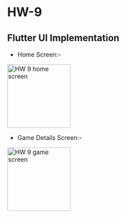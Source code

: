 # HW-9

## Flutter UI Implementation 

- Home Screen:-

<img width="146" alt="HW 9 home screen" src="https://github.com/AlaaMYahya/HW-9/assets/129466098/fa1ccf2c-e6a8-45dd-a10d-cc5960709ec4">


- Game Details Screen:-

<img width="146" alt="HW 9 game screen" src="https://github.com/AlaaMYahya/HW-9/assets/129466098/57c1fa33-f386-450a-8952-d57ffa79a786">
